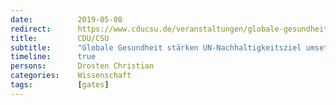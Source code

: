 ```yaml
---
date:          2019-05-08
redirect:      https://www.cducsu.de/veranstaltungen/globale-gesundheit-staerken-un-nachhaltigkeitsziel-umsetzen
title:         CDU/CSU
subtitle:      "Globale Gesundheit stärken UN-Nachhaltigkeitsziel umsetzen"
timeline:      true
persons:       Drosten Christian
categories:    Wissenschaft
tags:          [gates]
---
```

